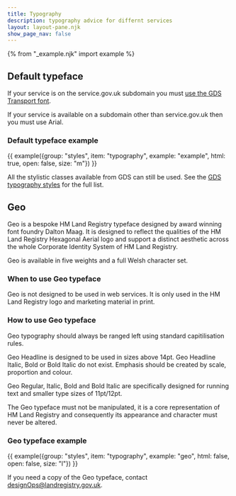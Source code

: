 ```yaml
---
title: Typography
description: typography advice for differnt services
layout: layout-pane.njk
show_page_nav: false
---
```


{% from "_example.njk" import example %}

## Default typeface

If your service is on the service.gov.uk subdomain you must [use the GDS Transport font](https://design-system.service.gov.uk/styles/typography/#font).

If your service is available on a subdomain other than service.gov.uk then you must use Arial.

### Default typeface example

{{ example({group: "styles", item: "typography", example: "example", html: true, open: false, size: "m"}) }}

All the stylistic classes available from GDS can still be used. See the [GDS typography styles](https://design-system.service.gov.uk/styles/typography/) for the full list.

## Geo

Geo is a bespoke HM Land Registry typeface designed by award winning font foundry Dalton Maag. It is designed to reflect the qualities of the HM Land Registry Hexagonal Aerial logo and support a distinct aesthetic across the whole Corporate Identity System of HM Land Registry.

Geo is available in five weights and a full Welsh character set.

### When to use Geo typeface

Geo is not designed to be used in web services. It is only used in the HM Land Registry logo and marketing material in print.

### How to use Geo typeface

Geo typography should always be ranged left using standard capitilisation rules.

Geo Headline is designed to be used in sizes above 14pt. Geo Headline Italic, Bold or Bold Italic do not exist. Emphasis should be created by scale, proportion and colour.

Geo Regular, Italic, Bold and Bold Italic are specifically designed for running text and smaller type sizes of 11pt/12pt.

The Geo typeface must not be manipulated, it is a core representation of HM Land Registry and consequently its appearance and character must never be altered.

### Geo typeface example

{{ example({group: "styles", item: "typography", example: "geo", html: false, open: false, size: "l"}) }}

If you need a copy of the Geo typeface, contact designOps@landregistry.gov.uk.
